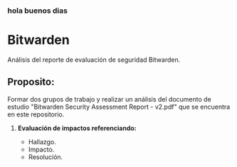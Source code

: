 ### hola buenos dias ###

# Bitwarden
Análisis del reporte de evaluación de seguridad Bitwarden.

## Proposito:
Formar dos grupos de trabajo y realizar un análisis del documento de estudio "Bitwarden Security Assessment Report - v2.pdf" que se encuentra en este repositorio. 

1. **Evaluación de impactos referenciando:**

   * Hallazgo.
   * Impacto.
   * Resolución.
